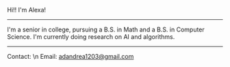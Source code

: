 Hi!! I'm Alexa!
- - - - - - - -
I'm a senior in college, pursuing a B.S. in Math and a B.S. in Computer Science.
I'm currently doing research on AI and algorithms.
- - - - - - - -
Contact: \n
Email: adandrea1203@gmail.com

<!---
a-dandrea/a-dandrea is a ✨ special ✨ repository because its `README.md` (this file) appears on your GitHub profile.
You can click the Preview link to take a look at your changes.
--->
